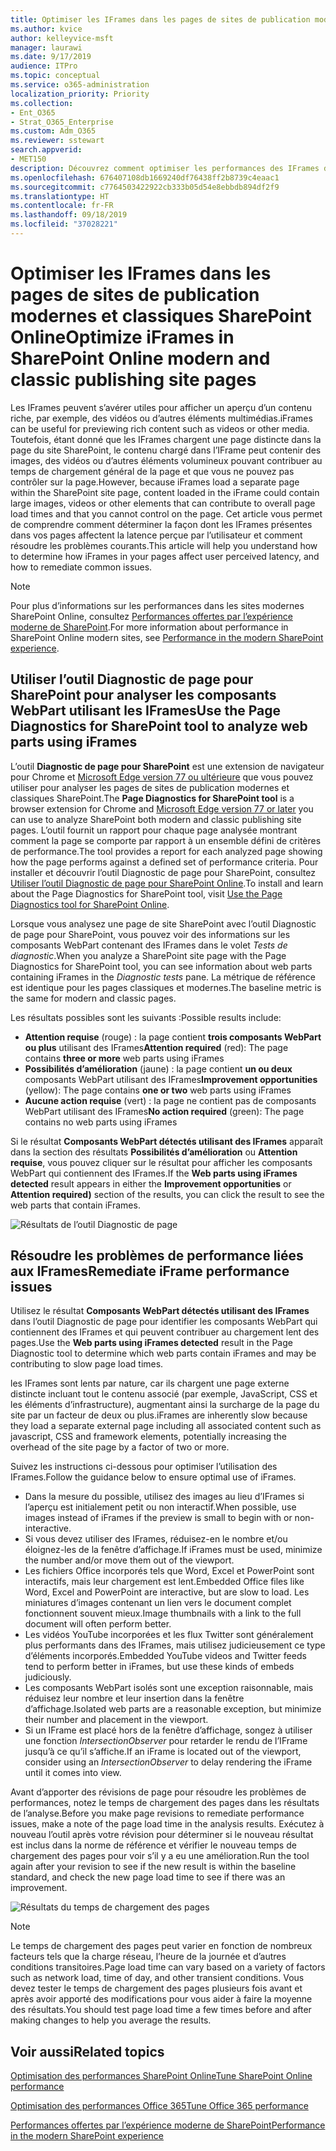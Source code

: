 ```yaml
---
title: Optimiser les IFrames dans les pages de sites de publication modernes et classiques SharePoint Online
ms.author: kvice
author: kelleyvice-msft
manager: laurawi
ms.date: 9/17/2019
audience: ITPro
ms.topic: conceptual
ms.service: o365-administration
localization_priority: Priority
ms.collection:
- Ent_O365
- Strat_O365_Enterprise
ms.custom: Adm_O365
ms.reviewer: sstewart
search.appverid:
- MET150
description: Découvrez comment optimiser les performances des IFrames dans les pages de sites de publication modernes et classiques SharePoint Online.
ms.openlocfilehash: 676407108db1669240df76438ff2b8739c4eaac1
ms.sourcegitcommit: c7764503422922cb333b05d54e8ebbdb894df2f9
ms.translationtype: HT
ms.contentlocale: fr-FR
ms.lasthandoff: 09/18/2019
ms.locfileid: "37028221"
---
```

# <a name="optimize-iframes-in-sharepoint-online-modern-and-classic-publishing-site-pages"></a><span data-ttu-id="b1b10-103">Optimiser les IFrames dans les pages de sites de publication modernes et classiques SharePoint Online</span><span class="sxs-lookup"><span data-stu-id="b1b10-103">Optimize iFrames in SharePoint Online modern and classic publishing site pages</span></span>

<span data-ttu-id="b1b10-104">Les IFrames peuvent s’avérer utiles pour afficher un aperçu d’un contenu riche, par exemple, des vidéos ou d’autres éléments multimédias.</span><span class="sxs-lookup"><span data-stu-id="b1b10-104">iFrames can be useful for previewing rich content such as videos or other media.</span></span> <span data-ttu-id="b1b10-105">Toutefois, étant donné que les IFrames chargent une page distincte dans la page du site SharePoint, le contenu chargé dans l’IFrame peut contenir des images, des vidéos ou d’autres éléments volumineux pouvant contribuer au temps de chargement général de la page et que vous ne pouvez pas contrôler sur la page.</span><span class="sxs-lookup"><span data-stu-id="b1b10-105">However, because iFrames load a separate page within the SharePoint site page, content loaded in the iFrame could contain large images, videos or other elements that can contribute to overall page load times and that you cannot control on the page.</span></span> <span data-ttu-id="b1b10-106">Cet article vous permet de comprendre comment déterminer la façon dont les IFrames présentes dans vos pages affectent la latence perçue par l’utilisateur et comment résoudre les problèmes courants.</span><span class="sxs-lookup"><span data-stu-id="b1b10-106">This article will help you understand how to determine how iFrames in your pages affect user perceived latency, and how to remediate common issues.</span></span>

>[!NOTE]
><span data-ttu-id="b1b10-107">Pour plus d’informations sur les performances dans les sites modernes SharePoint Online, consultez [Performances offertes par l’expérience moderne de SharePoint](https://docs.microsoft.com/fr-FR/sharepoint/modern-experience-performance).</span><span class="sxs-lookup"><span data-stu-id="b1b10-107">For more information about performance in SharePoint Online modern sites, see [Performance in the modern SharePoint experience](https://docs.microsoft.com/fr-FR/sharepoint/modern-experience-performance).</span></span>

## <a name="use-the-page-diagnostics-for-sharepoint-tool-to-analyze-web-parts-using-iframes"></a><span data-ttu-id="b1b10-108">Utiliser l’outil Diagnostic de page pour SharePoint pour analyser les composants WebPart utilisant les IFrames</span><span class="sxs-lookup"><span data-stu-id="b1b10-108">Use the Page Diagnostics for SharePoint tool to analyze web parts using iFrames</span></span>

<span data-ttu-id="b1b10-109">L’outil **Diagnostic de page pour SharePoint** est une extension de navigateur pour Chrome et [Microsoft Edge version 77 ou ultérieure](https://www.microsoftedgeinsider.com/en-us/download?form=MI13E8&OCID=MI13E8) que vous pouvez utiliser pour analyser les pages de sites de publication modernes et classiques SharePoint.</span><span class="sxs-lookup"><span data-stu-id="b1b10-109">The **Page Diagnostics for SharePoint tool** is a browser extension for Chrome and [Microsoft Edge version 77 or later](https://www.microsoftedgeinsider.com/en-us/download?form=MI13E8&OCID=MI13E8) you can use to analyze SharePoint both modern and classic publishing site pages.</span></span> <span data-ttu-id="b1b10-110">L’outil fournit un rapport pour chaque page analysée montrant comment la page se comporte par rapport à un ensemble défini de critères de performance.</span><span class="sxs-lookup"><span data-stu-id="b1b10-110">The tool provides a report for each analyzed page showing how the page performs against a defined set of performance criteria.</span></span> <span data-ttu-id="b1b10-111">Pour installer et découvrir l’outil Diagnostic de page pour SharePoint, consultez [Utiliser l’outil Diagnostic de page pour SharePoint Online](page-diagnostics-for-spo.md).</span><span class="sxs-lookup"><span data-stu-id="b1b10-111">To install and learn about the Page Diagnostics for SharePoint tool, visit [Use the Page Diagnostics tool for SharePoint Online](page-diagnostics-for-spo.md).</span></span>

<span data-ttu-id="b1b10-112">Lorsque vous analysez une page de site SharePoint avec l’outil Diagnostic de page pour SharePoint, vous pouvez voir des informations sur les composants WebPart contenant des IFrames dans le volet _Tests de diagnostic_.</span><span class="sxs-lookup"><span data-stu-id="b1b10-112">When you analyze a SharePoint site page with the Page Diagnostics for SharePoint tool, you can see information about web parts containing iFrames in the _Diagnostic tests_ pane.</span></span> <span data-ttu-id="b1b10-113">La métrique de référence est identique pour les pages classiques et modernes.</span><span class="sxs-lookup"><span data-stu-id="b1b10-113">The baseline metric is the same for modern and classic pages.</span></span>

<span data-ttu-id="b1b10-114">Les résultats possibles sont les suivants :</span><span class="sxs-lookup"><span data-stu-id="b1b10-114">Possible results include:</span></span>

- <span data-ttu-id="b1b10-115">**Attention requise** (rouge) : la page contient **trois composants WebPart ou plus** utilisant des IFrames</span><span class="sxs-lookup"><span data-stu-id="b1b10-115">**Attention required** (red): The page contains **three or more** web parts using iFrames</span></span>
- <span data-ttu-id="b1b10-116">**Possibilités d’amélioration** (jaune) : la page contient **un ou deux** composants WebPart utilisant des IFrames</span><span class="sxs-lookup"><span data-stu-id="b1b10-116">**Improvement opportunities** (yellow): The page contains **one or two** web parts using iFrames</span></span>
- <span data-ttu-id="b1b10-117">**Aucune action requise** (vert) : la page ne contient pas de composants WebPart utilisant des IFrames</span><span class="sxs-lookup"><span data-stu-id="b1b10-117">**No action required** (green): The page contains no web parts using iFrames</span></span>

<span data-ttu-id="b1b10-118">Si le résultat **Composants WebPart détectés utilisant des IFrames** apparaît dans la section des résultats **Possibilités d’amélioration** ou **Attention requise**, vous pouvez cliquer sur le résultat pour afficher les composants WebPart qui contiennent des IFrames.</span><span class="sxs-lookup"><span data-stu-id="b1b10-118">If the **Web parts using iFrames detected** result appears in either the **Improvement opportunities** or **Attention required)** section of the results, you can click the result to see the web parts that contain iFrames.</span></span>

![Résultats de l’outil Diagnostic de page](media/modern-portal-optimization/pagediag-iframe-yellow.png)

## <a name="remediate-iframe-performance-issues"></a><span data-ttu-id="b1b10-120">Résoudre les problèmes de performance liées aux IFrames</span><span class="sxs-lookup"><span data-stu-id="b1b10-120">Remediate iFrame performance issues</span></span>

<span data-ttu-id="b1b10-121">Utilisez le résultat **Composants WebPart détectés utilisant des IFrames** dans l’outil Diagnostic de page pour identifier les composants WebPart qui contiennent des IFrames et qui peuvent contribuer au chargement lent des pages.</span><span class="sxs-lookup"><span data-stu-id="b1b10-121">Use the **Web parts using iFrames detected** result in the Page Diagnostic tool to determine which web parts contain iFrames and may be contributing to slow page load times.</span></span>

<span data-ttu-id="b1b10-122">les IFrames sont lents par nature, car ils chargent une page externe distincte incluant tout le contenu associé (par exemple, JavaScript, CSS et les éléments d’infrastructure), augmentant ainsi la surcharge de la page du site par un facteur de deux ou plus.</span><span class="sxs-lookup"><span data-stu-id="b1b10-122">iFrames are inherently slow because they load a separate external page including all associated content such as javascript, CSS and framework elements, potentially increasing the overhead of the site page by a factor of two or more.</span></span>

<span data-ttu-id="b1b10-123">Suivez les instructions ci-dessous pour optimiser l’utilisation des IFrames.</span><span class="sxs-lookup"><span data-stu-id="b1b10-123">Follow the guidance below to ensure optimal use of iFrames.</span></span>

- <span data-ttu-id="b1b10-124">Dans la mesure du possible, utilisez des images au lieu d’IFrames si l’aperçu est initialement petit ou non interactif.</span><span class="sxs-lookup"><span data-stu-id="b1b10-124">When possible, use images instead of iFrames if the preview is small to begin with or non-interactive.</span></span>
- <span data-ttu-id="b1b10-125">Si vous devez utiliser des IFrames, réduisez-en le nombre et/ou éloignez-les de la fenêtre d’affichage.</span><span class="sxs-lookup"><span data-stu-id="b1b10-125">If iFrames must be used, minimize the number and/or move them out of the viewport.</span></span>
- <span data-ttu-id="b1b10-126">Les fichiers Office incorporés tels que Word, Excel et PowerPoint sont interactifs, mais leur chargement est lent.</span><span class="sxs-lookup"><span data-stu-id="b1b10-126">Embedded Office files like Word, Excel and PowerPoint are interactive, but are slow to load.</span></span> <span data-ttu-id="b1b10-127">Les miniatures d’images contenant un lien vers le document complet fonctionnent souvent mieux.</span><span class="sxs-lookup"><span data-stu-id="b1b10-127">Image thumbnails with a link to the full document will often perform better.</span></span>
- <span data-ttu-id="b1b10-128">Les vidéos YouTube incorporées et les flux Twitter sont généralement plus performants dans des IFrames, mais utilisez judicieusement ce type d’éléments incorporés.</span><span class="sxs-lookup"><span data-stu-id="b1b10-128">Embedded YouTube videos and Twitter feeds tend to perform better in iFrames, but use these kinds of embeds judiciously.</span></span>
- <span data-ttu-id="b1b10-129">Les composants WebPart isolés sont une exception raisonnable, mais réduisez leur nombre et leur insertion dans la fenêtre d’affichage.</span><span class="sxs-lookup"><span data-stu-id="b1b10-129">Isolated web parts are a reasonable exception, but minimize their number and placement in the viewport.</span></span>
- <span data-ttu-id="b1b10-130">Si un IFrame est placé hors de la fenêtre d’affichage, songez à utiliser une fonction _IntersectionObserver_ pour retarder le rendu de l’IFrame jusqu’à ce qu’il s’affiche.</span><span class="sxs-lookup"><span data-stu-id="b1b10-130">If an iFrame is located out of the viewport, consider using an _IntersectionObserver_ to delay rendering the iFrame until it comes into view.</span></span>

<span data-ttu-id="b1b10-131">Avant d’apporter des révisions de page pour résoudre les problèmes de performances, notez le temps de chargement des pages dans les résultats de l’analyse.</span><span class="sxs-lookup"><span data-stu-id="b1b10-131">Before you make page revisions to remediate performance issues, make a note of the page load time in the analysis results.</span></span> <span data-ttu-id="b1b10-132">Exécutez à nouveau l’outil après votre révision pour déterminer si le nouveau résultat est inclus dans la norme de référence et vérifier le nouveau temps de chargement des pages pour voir s’il y a eu une amélioration.</span><span class="sxs-lookup"><span data-stu-id="b1b10-132">Run the tool again after your revision to see if the new result is within the baseline standard, and check the new page load time to see if there was an improvement.</span></span>

![Résultats du temps de chargement des pages](media/modern-portal-optimization/pagediag-page-load-time.png)

>[!NOTE]
><span data-ttu-id="b1b10-134">Le temps de chargement des pages peut varier en fonction de nombreux facteurs tels que la charge réseau, l’heure de la journée et d’autres conditions transitoires.</span><span class="sxs-lookup"><span data-stu-id="b1b10-134">Page load time can vary based on a variety of factors such as network load, time of day, and other transient conditions.</span></span> <span data-ttu-id="b1b10-135">Vous devez tester le temps de chargement des pages plusieurs fois avant et après avoir apporté des modifications pour vous aider à faire la moyenne des résultats.</span><span class="sxs-lookup"><span data-stu-id="b1b10-135">You should test page load time a few times before and after making changes to help you average the results.</span></span>

## <a name="related-topics"></a><span data-ttu-id="b1b10-136">Voir aussi</span><span class="sxs-lookup"><span data-stu-id="b1b10-136">Related topics</span></span>

[<span data-ttu-id="b1b10-137">Optimisation des performances SharePoint Online</span><span class="sxs-lookup"><span data-stu-id="b1b10-137">Tune SharePoint Online performance</span></span>](tune-sharepoint-online-performance.md)

[<span data-ttu-id="b1b10-138">Optimisation des performances Office 365</span><span class="sxs-lookup"><span data-stu-id="b1b10-138">Tune Office 365 performance</span></span>](tune-office-365-performance.md)

[<span data-ttu-id="b1b10-139">Performances offertes par l’expérience moderne de SharePoint</span><span class="sxs-lookup"><span data-stu-id="b1b10-139">Performance in the modern SharePoint experience</span></span>](https://docs.microsoft.com/fr-FR/sharepoint/modern-experience-performance.md)
